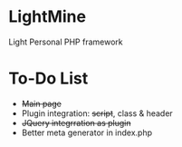 LightMine
====

Light Personal PHP framework




To-Do List
====

- ~~Main page~~
- Plugin integration: ~~script~~, class & header
- ~~JQuery integrration as plugin~~
- Better meta generator in index.php

